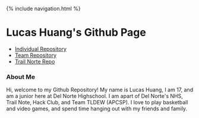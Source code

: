 {% include navigation.html %}

# Lucas Huang's Github Page

* [Individual Repository](https://github.com/lucashuang248/Lumoo)
* [Team Repository](https://github.com/Ethan-Gravin25/TLDEW)
* [Trail Norte Repo]() 


### About Me

Hi, welcome to my Github Repository! My name is Lucas Huang, I am 17, and am a junior here at Del Norte Highschool. I am apart of Del Norte's NHS, Trail Note, Hack Club, and Team TLDEW (APCSP). I love to play basketball and video games, and spend time hanging out with my friends and family.

